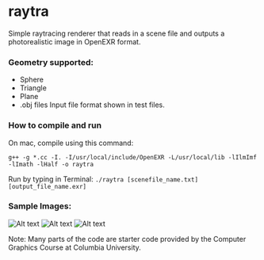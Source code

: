 # raytra

Simple raytracing renderer that reads in a scene file and outputs a photorealistic image in OpenEXR format.

### Geometry supported:
* Sphere
* Triangle
* Plane
* .obj files
Input file format shown in test files.


### How to compile and run
On mac, compile using this command:

```g++ -g *.cc -I. -I/usr/local/include/OpenEXR -L/usr/local/lib -lIlmImf -lImath -lHalf -o raytra```

Run by typing in Terminal:
```./raytra [scenefile_name.txt] [output_file_name.exr]```


### Sample Images:
![Alt text](./cg_11.png?raw=true "Title")
![Alt text](./b33_.png?raw=true "Title")
![Alt text](./st33.png?raw=true "Title")

Note: Many parts of the code are starter code provided by the Computer Graphics Course at Columbia University. 
